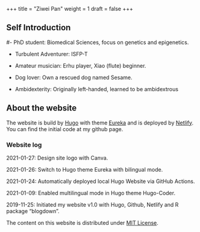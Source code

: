+++
title = "Ziwei Pan"
weight = 1
draft = false
+++

## Self Introduction

#- PhD student: Biomedical Sciences, focus on genetics and epigenetics.

- Turbulent Adventurer: ISFP-T
  
- Amateur musician: Erhu player, Xiao (flute) beginner.

- Dog lover: Own a rescued dog named Sesame.

- Ambidexterity: Originally left-handed, learned to be ambidextrous


## About the website

The website is build by [Hugo](https://gohugo.io/) with theme [Eureka](https://github.com/wangchucheng/hugo-eureka) and is deployed by [Netlify](https://www.netlify.com/). You can find the initial code at my github page.

### Website log

2021-01-27: Design site logo with Canva.

2021-01-26: Switch to Hugo theme Eureka with bilingual mode.

2021-01-24: Automatically deployed local Hugo Website via GitHub Actions.

2021-01-09: Enabled multilingual mode in Hugo theme Hugo-Coder.

2019-11-25: Initiated my website v1.0 with Hugo, Github, Netlify and R package “blogdown”.


The content on this website is distributed under [MIT License](https://opensource.org/licenses/MIT).
